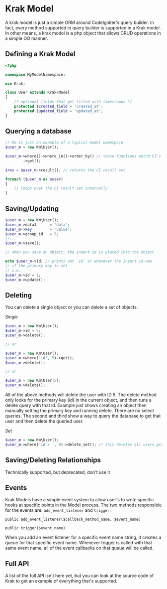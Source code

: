 # Krak Model

A krak model is just a simple ORM around CodeIgniter's query builder. In fact, every method supported in query builder is supported in a Krak model. In other means, a krak model is a php object that allows CRUD operations in a simple OO manner.

## Defining a Krak Model

````php
<?php

namespace MyModelNamespace;

use Krak;

class User extends Krak\Model
{
    /* optional fields that get filled with timestamps */
    protected $created_field = 'created_at';
    protected $updated_field = 'updated_at';
}
````

## Querying a database

````php
// Km is just an example of a typical model namespace.
$user_m = new Km\User();

$user_m->where()->where_in()->order_by() // these functions match CI's query builder methods exactly
        ->get(); 
        
$res = $user_m->result(); // returns the CI result set

foreach ($user_m as $user)
{
    // loops over the CI result set internally
}
````

## Saving/Updating

````php
$user_m = new Km\User();
$user_m->data1      = 'data';
$user_m->key        = 'value';
$user_m->group_id   = 5;
//...
$user_m->save();

// when you save an object, the insert id is placed into the object

echo $user_m->id; // prints out '10' or whatever the insert id was
// if the primary key is set
// i.e.
$user_m->id = 1;
$user_m->update();
````

## Deleting

You can delete a single object or you can delete a set of objects.

*Single*
````php
$user_m = new Km\User();
$user_m->id = 5;
$user_m->delete();

// or

$user_m = new Km\User();
$user_m->where('id', 5)->get();
$user_m->delete();

// or

$user_m = new Km\User(5);
$user_m->delete();
````

All of the above methods will delete the user with ID 5. The delete method only looks for the primary key (id) in the current object, and then runs a delete query with that id. Example just shows creating an object then manually setting the primary key and running delete. There are no select queries. The second and third show a way to query the database to get that user and then delete the queried user.

*Set*
````php
$user_m = new Km\User();
$user_m->where('id > ', 9)->delete_set(); /* this deletes all users greater than 9 */
````

## Saving/Deleting Relationships

Technically supported, but deprecated, don't use it

## Events

Krak Models have a simple event system to allow user's to write specific hooks at specific points in the Model process. The two methods responsible for the events are: `add_event_listener` and `trigger`.

`public add_event_listener($callback_method_name, $event_name)`

`public trigger($event_name)`

When you add an event listener for a specific event name string, it creates a queue for that specific event name. Whenever trigger is called with that same event name, all of the event callbacks on that queue will be called.

## Full API

A list of the full API isn't here yet, but you can look at the source code of Krak to get an example of everything that's supported.

